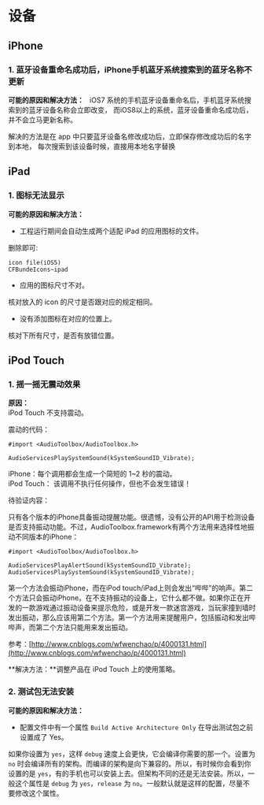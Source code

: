 # 设备
## iPhone

### 1. 蓝牙设备重命名成功后，iPhone手机蓝牙系统搜索到的蓝牙名称不更新

**可能的原因和解决方法：**  
iOS7 系统的手机蓝牙设备重命名后，手机蓝牙系统搜索到的蓝牙设备名称会立即改变，
而iOS8以上的系统，蓝牙设备重命名成功后，并不会立马更新名称。

解决的方法是在 app 中只要蓝牙设备名修改成功后，立即保存修改成功后的名字到本地，
每次搜索到该设备时候，直接用本地名字替换



## iPad

### 1. 图标无法显示

**可能的原因和解决方法：**  

+ 工程运行期间会自动生成两个适配 iPad 的应用图标的文件。

删除即可:

```
icon file(iOS5)
CFBundeIcons~ipad

```
+ 应用的图标尺寸不对。

核对放入的 icon 的尺寸是否跟对应的规定相同。

+ 没有添加图标在对应的位置上。

核对下所有尺寸，是否有放错位置。

## iPod Touch

### 1. 摇一摇无震动效果   

**原因：**   
iPod Touch 不支持震动。

震动的代码：

```
#import <AudioToolbox/AudioToolbox.h>

AudioServicesPlaySystemSound(kSystemSoundID_Vibrate);   
```
iPhone：每个调用都会生成一个简短的 1~2 秒的震动。   
iPod Touch： 该调用不执行任何操作，但也不会发生错误！ 

待验证内容：

只有各个版本的iPhone具备振动提醒功能。很遗憾，没有公开的API用于检测设备是否支持振动功能。不过，AudioToolbox.framework有两个方法用来选择性地振动不同版本的iPhone：

```
#import <AudioToolbox/AudioToolbox.h>

AudioServicesPlayAlertSound(kSystemSoundID_Vibrate);
AudioServicesPlaySystemSound(kSystemSoundID_Vibrate);
```
第一个方法会振动iPhone，而在iPod touch/iPad上则会发出“哔哔”的响声。第二个方法只会振动iPhone。在不支持振动的设备上，它什么都不做。如果你正在开发的一款游戏通过振动设备来提示危险，或是开发一款迷宫游戏，当玩家撞到墙时发出振动，那么应该用第二个方法。第一个方法用来提醒用户，包括振动和发出哔哔声，而第二个方法只能用来发出振动。

参考：[http://www.cnblogs.com/wfwenchao/p/4000131.html](http://www.cnblogs.com/wfwenchao/p/4000131.html)

**解决方法：**调整产品在 iPod Touch 上的使用策略。  

### 2. 测试包无法安装

**可能的原因和解决方法：**  

+ 配置文件中有一个属性 `Build Active Architecture Only` 在导出测试包之前设置成了 Yes。

如果你设置为 `yes`，这样 `debug` 速度上会更快，它会编译你需要的那一个。设置为 `no` 时会编译所有的架构。而编译的架构是向下兼容的。所以，有时候你会看到你设置的是 `yes`，有的手机也可以安装上去。但架构不同的还是无法安装。所以，一般这个属性是 `debug` 为 `yes`，`release` 为 `no`。一般默认就是这样的配置，尽量不要修改这个属性。
